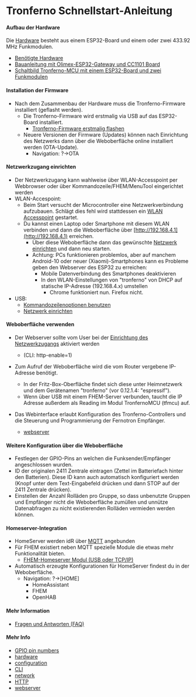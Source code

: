 # Tronferno Schnellstart-Anleitung


#### Aufbau der Hardware

Die [Hardware](hardware-de.md) besteht aus einem ESP32-Board und einem oder zwei 433.92 MHz Funkmodulen.

* [Benötigte Hardware](hardware-de.md)
* [Bauanleitung mit Olimex-ESP32-Gateway und CC1101 Board](esp32gw_cc1101-de.md)
* [Schaltbild Tronferno-MCU mit einem ESP32-Board und zwei Funkmodulen](schematic.pdf)

#### Installation der Firmware
* Nach dem Zusammenbau der Hardware muss die Tronferno-Firmware installiert (geflasht werden).
   * Die Tronferno-Firmware wird erstmalig via USB auf das ESP32-Board installiert.
      * [Tronferno-Firmware erstmalig flashen](starter_flash-de.md)
   * Neuere Versionen der Firmware (Updates) können nach Einrichtung des Netzwerks dann über die Weboberfläche online installiert werden (OTA-Update).
      * Navigation: ?->OTA

#### Netzwerkzugang einrichten

* Der Netzwerkzugang kann wahlweise über WLAN-Accesspoint per Webbrowser oder über Kommandozeile/FHEM/MenuTool eingerichtet werden
* WLAN-Accespoint: 
    * Beim Start versucht der Microcontroller eine Netzwerkverbindung aufzubauen. Schlägt dies fehl wird stattdessen ein [WLAN Accesspoint](network-de.md) gestartet.
    * Du kannst einen Laptop oder Smartphone mit diesem WLAN verbinden und dann die Weboberfläche über [http://192.168.4.1](http://192.168.4.1) erreichen.
        * Über diese Weboberfläche dann das gewünschte [Netzwerk einrichten](network-de.md) und dann neu starten.
        * Achtung: PCs funktionieren problemlos, aber auf manchem Android-10 oder neuer (Xiaomi)-Smartphones kann es Probleme geben den Webserver des ESP32 zu erreichen:
           * Mobile Datenverbindung des Smartphones deaktivieren
           * In den WLAN-Einstellungen von "tronferno" von DHCP auf statische IP-Adresse (192.168.4.x) umstellen
               * Chrome funktioniert nun. Firefox nicht. 
* USB:
   * [Kommandozeilenoptionen benutzen](mcu_config_cli-de.md)
   * [Netzwerk einrichten](network-de.md)

#### Weboberfläche verwenden

* Der Webserver sollte  vom User bei der [Einrichtung des Netzwerkzugangs](network-de.md) aktiviert werden 
    * (CLI: http-enable=1)

* Zum Aufruf der Weboberfläche wird die vom Router vergebene IP-Adresse benötigt.
    * In der Fritz-Box-Oberfläche findet sich  diese unter Heimnetzwerk und dem Gerätenamen "tronferno" (vor 0.12.1.4: "espressif").
    * Wenn über USB mit einem FHEM-Server verbunden, taucht die IP Adresse außerdem als Reading im Modul TronfernoMCU (tfmcu) auf.
 
* Das Webinterface erlaubt Konfiguration des Tronferno-Controllers und die Steuerung und Programmierung der Fernotron Empfänger.
    * [webserver](webserver.md)

#### Weitere Konfiguration über die Weboberfläche

* Festlegen der GPIO-Pins an welchen die Funksender/Empfänger angeschlossen wurden.
* ID der originalen 2411 Zentrale eintragen (Zettel im Batteriefach hinter den Batterien).  Diese ID kann auch automatisch konfiguriert werden (Knopf unter dem Text-Eingabefeld drücken und dann STOP auf der 2411 Zentrale drücken).
* Einstellen der Anzahl Rolläden pro Gruppe, so dass unbenutzte Gruppen und Empfänger nicht die Weboberfläche zumüllen und unnütze Datenabfragen zu nicht existierenden Rolläden vermieden werden können.


#### Homeserver-Integration

* HomeServer werden idR über [MQTT](mqtt.md) angebunden
* Für FHEM existiert neben MQTT spezielle Module die  etwas mehr Funktionalität bieten.
   * [FHEM-Homeserver Modul (USB oder TCP/IP)](https://github.com/zwiebert/tronferno-fhem)
* Automatisch erzeugte Konfigurationen für HomeServer findest du in der Weboberfläche.
   * Navigation: ?->[HOME]
      * HomeAssistant
      * FHEM
      * OpenHAB



#### Mehr Information

* [Fragen und Antworten (FAQ)](starter_faq-de.md)


    
     
#### Mehr Info
  * [GPIO pin numbers](pins.md)
  * [hardware](hardware.md)
  * [configuration](mcu_config.md)
  * [CLI](cli.md)
  * [network](network.md)
  * [HTTP](http.md)
  * [webserver](webserver.md)
  

